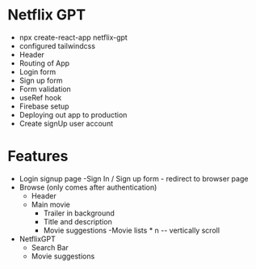 # Netflix GPT

- npx create-react-app netflix-gpt
- configured tailwindcss
- Header
- Routing of App
- Login form
- Sign up form
- Form validation
- useRef hook
- Firebase setup
- Deploying out app to production
- Create signUp user account


# Features
- Login signup page
  -Sign In / Sign up form - redirect to browser page
- Browse (only comes after authentication)
  - Header
  - Main movie
    - Trailer in background
    - Title and description
    - Movie suggestions
      -Movie lists * n -- vertically scroll
- NetflixGPT
  - Search Bar
  - Movie suggestions